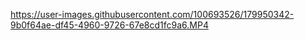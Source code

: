 

https://user-images.githubusercontent.com/100693526/179950342-9b0f64ae-df45-4960-9726-67e8cd1fc9a6.MP4

